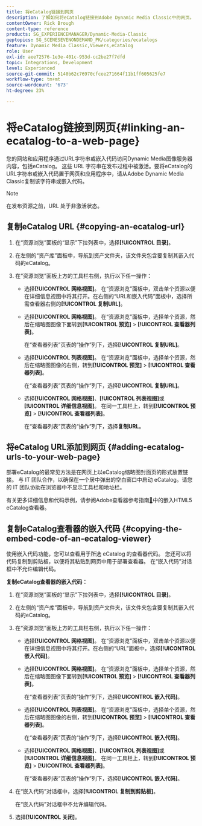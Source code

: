 ```yaml
---
title: 将eCatalog链接到网页
description: 了解如何将eCatalog链接到Adobe Dynamic Media Classic中的网页。
contentOwner: Rick Brough
content-type: reference
products: SG_EXPERIENCEMANAGER/Dynamic-Media-Classic
geptopics: SG_SCENESEVENONDEMAND_PK/categories/ecatalogs
feature: Dynamic Media Classic,Viewers,eCatalog
role: User
exl-id: aee72576-1e3e-401c-953d-cc2be27f7dfd
topic: Integrations, Development
level: Experienced
source-git-commit: 5140b62c76970cfcee271664f11b1ff605625fe7
workflow-type: tm+mt
source-wordcount: '673'
ht-degree: 23%

---
```


# 将eCatalog链接到网页{#linking-an-ecatalog-to-a-web-page}

您的网站和应用程序通过URL字符串或嵌入代码访问Dynamic Media图像服务器内容，包括eCatalog。 这些 URL 字符串在发布过程中被激活。要将eCatalog的URL字符串或嵌入代码置于网页和应用程序中，请从Adobe Dynamic Media Classic复制该字符串或嵌入代码。

>[!NOTE]
>
>在发布资源之前，URL 处于非激活状态。

## 复制eCatalog URL {#copying-an-ecatalog-url}

1. 在“资源浏览”面板的“显示”下拉列表中，选择&#x200B;**[!UICONTROL 目录]**。
1. 在左侧的“资产库”面板中，导航到资产文件夹，该文件夹包含要复制其嵌入代码的eCatalog。
1. 在“资源浏览”面板上方的工具栏右侧，执行以下任一操作：

   * 选择&#x200B;**[!UICONTROL 网格视图]**。 在“资源浏览”面板中，双击单个资源以便在详细信息视图中将其打开。在右侧的“URL和嵌入代码”面板中，选择所需查看器右侧的&#x200B;**[!UICONTROL 复制URL]**。
   * 选择&#x200B;**[!UICONTROL 网格视图]**。 在“资源浏览”面板中，选择单个资源，然后在缩略图图像下面转到&#x200B;**[!UICONTROL 预览]** > **[!UICONTROL 查看器列表]**。

     在“查看器列表”页表的“操作”列下，选择&#x200B;**[!UICONTROL 复制URL]**。

   * 选择&#x200B;**[!UICONTROL 列表视图]**。 在“资源浏览”面板中，选择单个资源，然后在缩略图图像的右侧，转到&#x200B;**[!UICONTROL 预览]** > **[!UICONTROL 查看器列表]**。

     在“查看器列表”页表的“操作”列下，选择&#x200B;**[!UICONTROL 复制URL]**。

   * 选择&#x200B;**[!UICONTROL 网格视图]**、**[!UICONTROL 列表视图]**&#x200B;或&#x200B;**[!UICONTROL 详细信息视图]**。 在同一工具栏上，转到&#x200B;**[!UICONTROL 预览]** > **[!UICONTROL 查看器列表]**。

     在“查看器列表”页表的“操作”列下，选择&#x200B;**复制URL**。

## 将eCatalog URL添加到网页 {#adding-ecatalog-urls-to-your-web-page}

部署eCatalog的最常见方法是在网页上以eCatalog缩略图封面页的形式放置链接。 与 IT 团队合作，以确保在一个居中弹出的空白窗口中启动 eCatalog。请您的 IT 团队协助在浏览器中不显示工具栏和地址栏。

有关更多详细信息和代码示例，请参阅Adobe查看器参考指南[&#128279;](https://experienceleague.adobe.com/en/docs/dynamic-media-developer-resources/library/viewers-aem-assets-dmc/ecatalog/c-html5-20-ecatalog-viewer-about#section-e1c3106f5b3e445d9b95be337c2f94e2)中的嵌入HTML5 eCatalog查看器。

## 复制eCatalog查看器的嵌入代码 {#copying-the-embed-code-of-an-ecatalog-viewer}

使用嵌入代码功能，您可以查看用于所选 eCatalog 的查看器代码。 您还可以将代码复制到剪贴板，以便将其粘贴到网页中用于部署查看器。 在“嵌入代码”对话框中不允许编辑代码。

**复制eCatalog查看器的嵌入代码：**

1. 在“资源浏览”面板的“显示”下拉列表中，选择&#x200B;**[!UICONTROL 目录]**。
1. 在左侧的“资产库”面板中，导航到资产文件夹，该文件夹包含要复制其嵌入代码的eCatalog。
1. 在“资源浏览”面板上方的工具栏右侧，执行以下任一操作：

   * 选择&#x200B;**[!UICONTROL 网格视图]**。 在“资源浏览”面板中，双击单个资源以便在详细信息视图中将其打开。在右侧的“URL”面板中，选择&#x200B;**[!UICONTROL 嵌入代码]**。
   * 选择&#x200B;**[!UICONTROL 网格视图]**。 在“资源浏览”面板中，选择单个资源，然后在缩略图图像下面转到&#x200B;**[!UICONTROL 预览]** > **[!UICONTROL 查看器列表]**。

     在“查看器列表”页表的“操作”列下，选择&#x200B;**[!UICONTROL 嵌入代码]**。

   * 选择&#x200B;**[!UICONTROL 列表视图]**。 在“资源浏览”面板中，选择单个资源，然后在缩略图图像的右侧，转到&#x200B;**[!UICONTROL 预览]** > **[!UICONTROL 查看器列表]**。

     在“查看器列表”页表的“操作”列下，选择&#x200B;**[!UICONTROL 嵌入代码]**。

   * 选择&#x200B;**[!UICONTROL 网格视图]**、**[!UICONTROL 列表视图]**&#x200B;或&#x200B;**[!UICONTROL 详细信息视图]**。 在同一工具栏上，转到&#x200B;**[!UICONTROL 预览]** > **[!UICONTROL 查看器列表]**。

     在“查看器列表”页表的“操作”列下，选择&#x200B;**[!UICONTROL 嵌入代码]**。

1. 在“嵌入代码”对话框中，选择&#x200B;**[!UICONTROL 复制到剪贴板]**。

   在“嵌入代码”对话框中不允许编辑代码。

1. 选择&#x200B;**[!UICONTROL 关闭]**。
